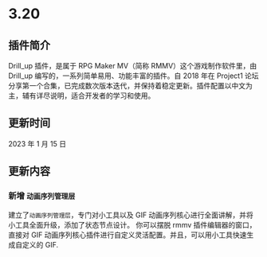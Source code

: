 # 3.20

## 插件简介

Drill_up 插件，是属于 RPG Maker MV（简称 RMMV）这个游戏制作软件里，由 Drill_up 编写的，一系列简单易用、功能丰富的插件。自 2018 年在 Project1 论坛分享第一个合集，已完成数次版本迭代，并保持着稳定更新。插件配置以中文为主，辅有详尽说明，适合开发者的学习和使用。

## 更新时间

2023 年 1 月 15 日

## 更新内容

### 新增 `动画序列管理层`

建立了`动画序列管理层`，专门对小工具以及 GIF 动画序列核心进行全面讲解，并将小工具全面升级，添加了状态节点设计。
你可以摆脱 rmmv 插件编辑器的窗口，直接对 GIF 动画序列核心插件进行自定义灵活配置。并且，可以用小工具快速生成自定义的 GIF.
